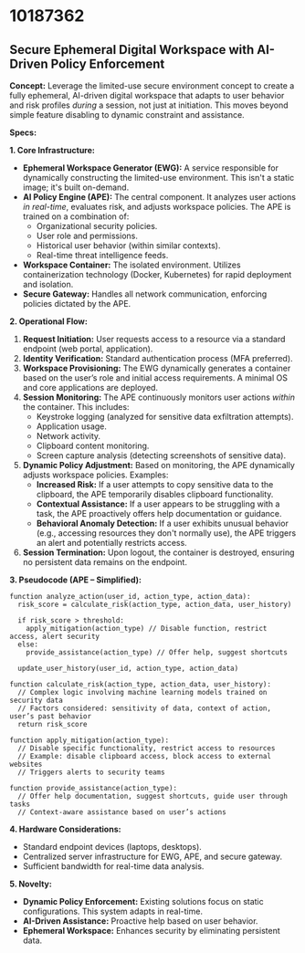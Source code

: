 # 10187362

## Secure Ephemeral Digital Workspace with AI-Driven Policy Enforcement

**Concept:** Leverage the limited-use secure environment concept to create a fully ephemeral, AI-driven digital workspace that adapts to user behavior and risk profiles *during* a session, not just at initiation. This moves beyond simple feature disabling to dynamic constraint and assistance.

**Specs:**

**1. Core Infrastructure:**

*   **Ephemeral Workspace Generator (EWG):** A service responsible for dynamically constructing the limited-use environment. This isn't a static image; it's built on-demand.
*   **AI Policy Engine (APE):**  The central component.  It analyzes user actions *in real-time*, evaluates risk, and adjusts workspace policies.  The APE is trained on a combination of:
    *   Organizational security policies.
    *   User role and permissions.
    *   Historical user behavior (within similar contexts).
    *   Real-time threat intelligence feeds.
*   **Workspace Container:**  The isolated environment. Utilizes containerization technology (Docker, Kubernetes) for rapid deployment and isolation.
*   **Secure Gateway:**  Handles all network communication, enforcing policies dictated by the APE.

**2. Operational Flow:**

1.  **Request Initiation:** User requests access to a resource via a standard endpoint (web portal, application).
2.  **Identity Verification:** Standard authentication process (MFA preferred).
3.  **Workspace Provisioning:** The EWG dynamically generates a container based on the user’s role and initial access requirements.  A minimal OS and core applications are deployed.
4.  **Session Monitoring:** The APE continuously monitors user actions *within* the container. This includes:
    *   Keystroke logging (analyzed for sensitive data exfiltration attempts).
    *   Application usage.
    *   Network activity.
    *   Clipboard content monitoring.
    *   Screen capture analysis (detecting screenshots of sensitive data).
5.  **Dynamic Policy Adjustment:**  Based on monitoring, the APE dynamically adjusts workspace policies. Examples:
    *   **Increased Risk:** If a user attempts to copy sensitive data to the clipboard, the APE temporarily disables clipboard functionality.
    *   **Contextual Assistance:** If a user appears to be struggling with a task, the APE proactively offers help documentation or guidance.
    *   **Behavioral Anomaly Detection:** If a user exhibits unusual behavior (e.g., accessing resources they don't normally use), the APE triggers an alert and potentially restricts access.
6.  **Session Termination:**  Upon logout, the container is destroyed, ensuring no persistent data remains on the endpoint.

**3. Pseudocode (APE – Simplified):**

```
function analyze_action(user_id, action_type, action_data):
  risk_score = calculate_risk(action_type, action_data, user_history)

  if risk_score > threshold:
    apply_mitigation(action_type) // Disable function, restrict access, alert security
  else:
    provide_assistance(action_type) // Offer help, suggest shortcuts

  update_user_history(user_id, action_type, action_data)

function calculate_risk(action_type, action_data, user_history):
  // Complex logic involving machine learning models trained on security data
  // Factors considered: sensitivity of data, context of action, user’s past behavior
  return risk_score

function apply_mitigation(action_type):
  // Disable specific functionality, restrict access to resources
  // Example: disable clipboard access, block access to external websites
  // Triggers alerts to security teams

function provide_assistance(action_type):
  // Offer help documentation, suggest shortcuts, guide user through tasks
  // Context-aware assistance based on user’s actions
```

**4. Hardware Considerations:**

*   Standard endpoint devices (laptops, desktops).
*   Centralized server infrastructure for EWG, APE, and secure gateway.
*   Sufficient bandwidth for real-time data analysis.

**5. Novelty:**

*   **Dynamic Policy Enforcement:** Existing solutions focus on static configurations. This system adapts in real-time.
*   **AI-Driven Assistance:** Proactive help based on user behavior.
*   **Ephemeral Workspace:** Enhances security by eliminating persistent data.
